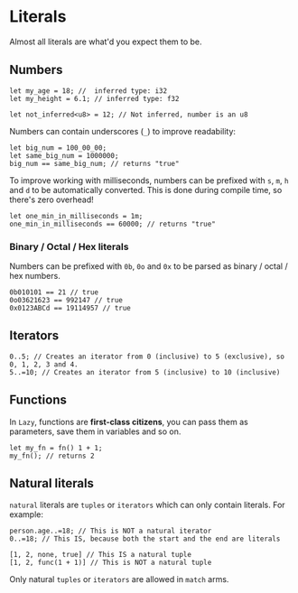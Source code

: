 
# Literals

Almost all literals are what'd you expect them to be.

## Numbers

```
let my_age = 18; //  inferred type: i32
let my_height = 6.1; // inferred type: f32

let not_inferred<u8> = 12; // Not inferred, number is an u8
```

Numbers can contain underscores (`_`) to improve readability:

```
let big_num = 100_00_00; 
let same_big_num = 1000000;
big_num == same_big_num; // returns "true"
```

To improve working with milliseconds, numbers can be prefixed with `s`, `m`, `h` and `d` to be automatically converted. This is done during compile time, so there's zero overhead!

```
let one_min_in_milliseconds = 1m; 
one_min_in_milliseconds == 60000; // returns "true"
```

### Binary / Octal / Hex literals

Numbers can be prefixed with `0b`, `0o` and `0x` to be parsed as binary / octal / hex numbers.

```
0b010101 == 21 // true
0o03621623 == 992147 // true
0x0123ABCd == 19114957 // true
```

## Iterators

```
0..5; // Creates an iterator from 0 (inclusive) to 5 (exclusive), so 0, 1, 2, 3 and 4.
5..=10; // Creates an iterator from 5 (inclusive) to 10 (inclusive) 
```

## Functions

In `Lazy`, functions are **first-class citizens**, you can pass them as parameters, save them in variables and so on.

```
let my_fn = fn() 1 + 1;
my_fn(); // returns 2
```

## Natural literals

`natural` literals are `tuples` or `iterators` which can only contain literals. For example:

```
person.age..=18; // This is NOT a natural iterator
0..=18; // This IS, because both the start and the end are literals

[1, 2, none, true] // This IS a natural tuple
[1, 2, func(1 + 1)] // This is NOT a natural tuple
```

Only natural `tuples` or `iterators` are allowed in `match` arms.
